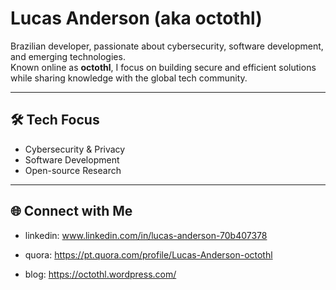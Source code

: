 # Lucas Anderson (aka octothl)

Brazilian developer, passionate about cybersecurity, software development, and emerging technologies.  
Known online as **octothl**, I focus on building secure and efficient solutions while sharing knowledge with the global tech community.

---

## 🛠 Tech Focus
- Cybersecurity & Privacy
- Software Development
- Open-source Research

---

## 🌐 Connect with Me
- linkedin: www.linkedin.com/in/lucas-anderson-70b407378

- quora: https://pt.quora.com/profile/Lucas-Anderson-octothl

- blog: https://octothl.wordpress.com/
